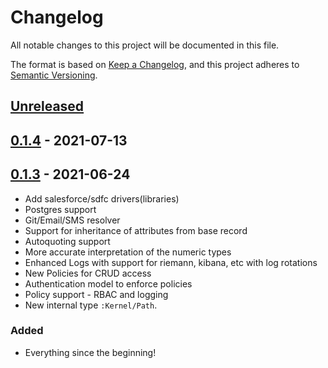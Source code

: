 # Changelog

All notable changes to this project will be documented in this file.

The format is based on [Keep a Changelog](https://keepachangelog.com/en/1.0.0/),
and this project adheres to [Semantic Versioning](https://semver.org/spec/v2.0.0.html).

## [Unreleased]

## [0.1.4] - 2021-07-13

## [0.1.3] - 2021-06-24

-   Add salesforce/sdfc drivers(libraries)
-   Postgres support
-   Git/Email/SMS resolver
-   Support for inheritance of attributes from base record
-   Autoquoting support
-   More accurate interpretation of the numeric types
-   Enhanced Logs with support for riemann, kibana, etc with log rotations
-   New Policies for CRUD access
-   Authentication model to enforce policies
-   Policy support - RBAC and logging
-   New internal type `:Kernel/Path`.

### Added

-   Everything since the beginning!

[Unreleased]: https://github.com/fractl-io/fractl/compare/0.1.4...HEAD

[0.1.4]: https://github.com/fractl-io/fractl/compare/0.1.3...0.1.4

[0.1.3]: https://github.com/fractl-io/fractl/compare/v0.1.2...0.1.3
